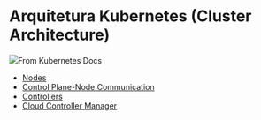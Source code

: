 # Arquitetura Kubernetes (Cluster Architecture)

![](https://d33wubrfki0l68.cloudfront.net/7016517375d10c702489167e704dcb99e570df85/7bb53/images/docs/components-of-kubernetes.png)From Kubernetes Docs

* [Nodes](/node.md)
* [Control Plane-Node Communication](/master.md)
* [Controllers](https://kubernetes.io/docs/concepts/architecture/controller/)
* [Cloud Controller Manager](https://kubernetes.io/pt/docs/concepts/architecture/cloud-controller)
